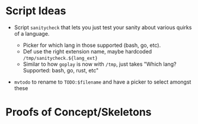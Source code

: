# Script Ideas
- Script `sanitycheck` that lets you just test your sanity about various quirks of a language.
    - Picker for which lang in those supported (bash, go, etc).
    - Def use the right extension name, maybe hardcoded `/tmp/sanitycheck.${lang_ext}`
    - Similar to how `goplay` is now with `/tmp`, just takes "Which lang? Supported: bash, go, rust, etc"

- `mvtodo` to rename to `TODO:$filename` and have a picker to select amongst these

# Proofs of Concept/Skeletons
